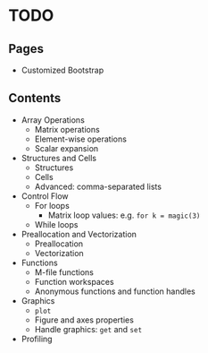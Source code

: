 # TODO

## Pages

- Customized Bootstrap

## Contents

- Array Operations
  - Matrix operations
  - Element-wise operations
  - Scalar expansion
- Structures and Cells
  - Structures
  - Cells
  - Advanced: comma-separated lists
- Control Flow
  - For loops
    - Matrix loop values: e.g. `for k = magic(3)`
  - While loops
- Preallocation and Vectorization
  - Preallocation
  - Vectorization
- Functions
  - M-file functions
  - Function workspaces
  - Anonymous functions and function handles
- Graphics
  - `plot`
  - Figure and axes properties
  - Handle graphics: `get` and `set`
- Profiling
